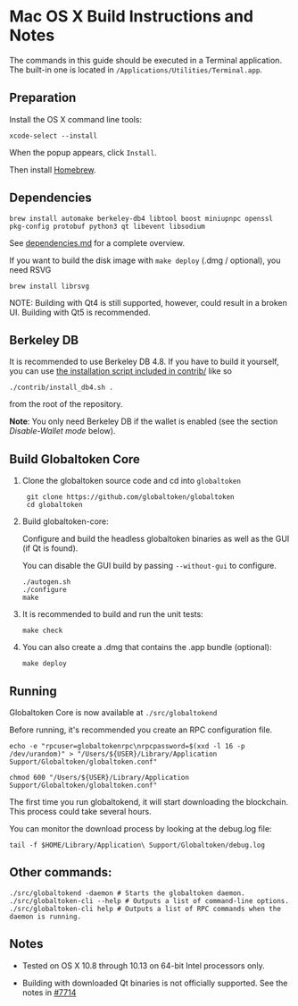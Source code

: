 Mac OS X Build Instructions and Notes
====================================
The commands in this guide should be executed in a Terminal application.
The built-in one is located in `/Applications/Utilities/Terminal.app`.

Preparation
-----------
Install the OS X command line tools:

`xcode-select --install`

When the popup appears, click `Install`.

Then install [Homebrew](https://brew.sh).

Dependencies
----------------------

    brew install automake berkeley-db4 libtool boost miniupnpc openssl pkg-config protobuf python3 qt libevent libsodium

See [dependencies.md](dependencies.md) for a complete overview.

If you want to build the disk image with `make deploy` (.dmg / optional), you need RSVG

    brew install librsvg

NOTE: Building with Qt4 is still supported, however, could result in a broken UI. Building with Qt5 is recommended.

Berkeley DB
-----------
It is recommended to use Berkeley DB 4.8. If you have to build it yourself,
you can use [the installation script included in contrib/](/contrib/install_db4.sh)
like so

```shell
./contrib/install_db4.sh .
```

from the root of the repository.

**Note**: You only need Berkeley DB if the wallet is enabled (see the section *Disable-Wallet mode* below).

Build Globaltoken Core
------------------------

1. Clone the globaltoken source code and cd into `globaltoken`

        git clone https://github.com/globaltoken/globaltoken
        cd globaltoken

2.  Build globaltoken-core:

    Configure and build the headless globaltoken binaries as well as the GUI (if Qt is found).

    You can disable the GUI build by passing `--without-gui` to configure.

        ./autogen.sh
        ./configure
        make

3.  It is recommended to build and run the unit tests:

        make check

4.  You can also create a .dmg that contains the .app bundle (optional):

        make deploy

Running
-------

Globaltoken Core is now available at `./src/globaltokend`

Before running, it's recommended you create an RPC configuration file.

    echo -e "rpcuser=globaltokenrpc\nrpcpassword=$(xxd -l 16 -p /dev/urandom)" > "/Users/${USER}/Library/Application Support/Globaltoken/globaltoken.conf"

    chmod 600 "/Users/${USER}/Library/Application Support/Globaltoken/globaltoken.conf"

The first time you run globaltokend, it will start downloading the blockchain. This process could take several hours.

You can monitor the download process by looking at the debug.log file:

    tail -f $HOME/Library/Application\ Support/Globaltoken/debug.log

Other commands:
-------

    ./src/globaltokend -daemon # Starts the globaltoken daemon.
    ./src/globaltoken-cli --help # Outputs a list of command-line options.
    ./src/globaltoken-cli help # Outputs a list of RPC commands when the daemon is running.

Notes
-----

* Tested on OS X 10.8 through 10.13 on 64-bit Intel processors only.

* Building with downloaded Qt binaries is not officially supported. See the notes in [#7714](https://github.com/bitcoin/bitcoin/issues/7714)
